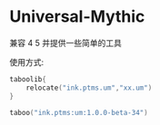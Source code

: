 # Universal-Mythic

兼容 4 5 并提供一些简单的工具

使用方式:

```kotlin
taboolib{
    relocate("ink.ptms.um","xx.um")
}

taboo("ink.ptms:um:1.0.0-beta-34")
```
